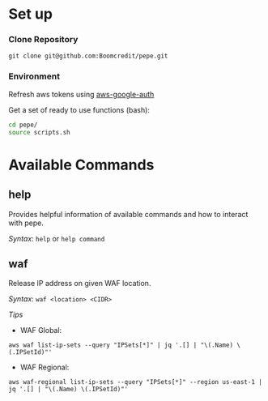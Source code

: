 # Set up

### Clone Repository

```
git clone git@github.com:Boomcredit/pepe.git
```

### Environment

Refresh aws tokens using [aws-google-auth](https://github.com/Boomcredit/boomcredit-devops/wiki/Sign-in-to-AWS-using-GSuite-credentials)

Get a set of ready to use functions (bash):
```bash
cd pepe/
source scripts.sh
```

# Available Commands

## help

Provides helpful information of available commands and how to interact with pepe.

*Syntax*: `help` or `help command`
## waf

Release IP address on given WAF location.

*Syntax*: `waf <location> <CIDR>`

*Tips*

- WAF Global: 

`aws waf list-ip-sets --query "IPSets[*]" | jq '.[] | "\(.Name) \(.IPSetId)"'`

- WAF Regional: 

`aws waf-regional list-ip-sets --query "IPSets[*]" --region us-east-1 | jq '.[] | "\(.Name) \(.IPSetId)"'`
